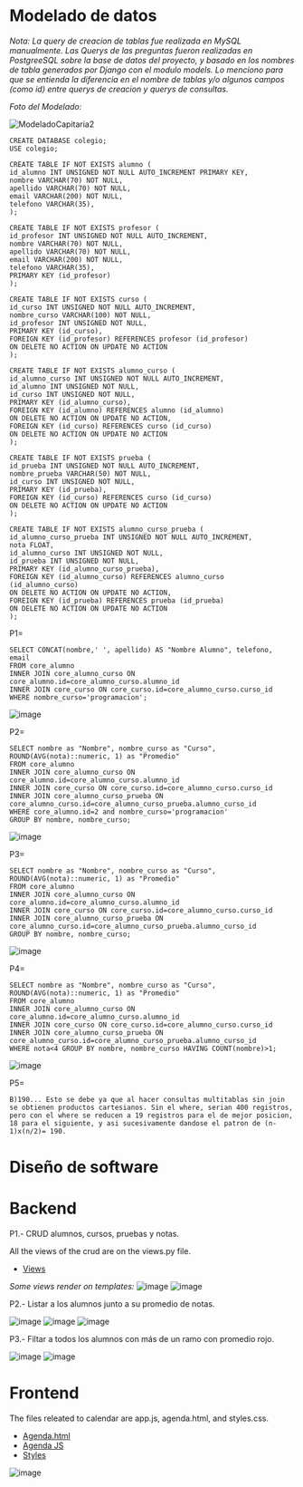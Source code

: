 # Modelado de datos

_Nota: La query de creacion de tablas fue realizada en MySQL manualmente. Las Querys de las preguntas fueron realizadas en PostgreeSQL sobre la base de datos del proyecto, y basado en los nombres de tabla generados por Django con el modulo models. Lo menciono para que se entienda la diferencia en el nombre de tablas y/o algunos campos (como id) entre querys de creacion y querys de consultas._

_Foto del Modelado:_

![ModeladoCapitaria2](https://user-images.githubusercontent.com/52224826/152753561-4e6139bc-a73b-44c7-ae2b-83e409eb9e1d.jpg)

```
CREATE DATABASE colegio;
USE colegio;

CREATE TABLE IF NOT EXISTS alumno (
id_alumno INT UNSIGNED NOT NULL AUTO_INCREMENT PRIMARY KEY,
nombre VARCHAR(70) NOT NULL,
apellido VARCHAR(70) NOT NULL,
email VARCHAR(200) NOT NULL,
telefono VARCHAR(35),
);

CREATE TABLE IF NOT EXISTS profesor (
id_profesor INT UNSIGNED NOT NULL AUTO_INCREMENT,
nombre VARCHAR(70) NOT NULL,
apellido VARCHAR(70) NOT NULL,
email VARCHAR(200) NOT NULL,
telefono VARCHAR(35),
PRIMARY KEY (id_profesor)
);

CREATE TABLE IF NOT EXISTS curso (
id_curso INT UNSIGNED NOT NULL AUTO_INCREMENT,
nombre_curso VARCHAR(100) NOT NULL,
id_profesor INT UNSIGNED NOT NULL,
PRIMARY KEY (id_curso),
FOREIGN KEY (id_profesor) REFERENCES profesor (id_profesor)
ON DELETE NO ACTION ON UPDATE NO ACTION
);

CREATE TABLE IF NOT EXISTS alumno_curso (
id_alumno_curso INT UNSIGNED NOT NULL AUTO_INCREMENT,
id_alumno INT UNSIGNED NOT NULL,
id_curso INT UNSIGNED NOT NULL,
PRIMARY KEY (id_alumno_curso),
FOREIGN KEY (id_alumno) REFERENCES alumno (id_alumno)
ON DELETE NO ACTION ON UPDATE NO ACTION,
FOREIGN KEY (id_curso) REFERENCES curso (id_curso)
ON DELETE NO ACTION ON UPDATE NO ACTION
);

CREATE TABLE IF NOT EXISTS prueba (
id_prueba INT UNSIGNED NOT NULL AUTO_INCREMENT,
nombre_prueba VARCHAR(50) NOT NULL,
id_curso INT UNSIGNED NOT NULL,
PRIMARY KEY (id_prueba),
FOREIGN KEY (id_curso) REFERENCES curso (id_curso)
ON DELETE NO ACTION ON UPDATE NO ACTION
);

CREATE TABLE IF NOT EXISTS alumno_curso_prueba (
id_alumno_curso_prueba INT UNSIGNED NOT NULL AUTO_INCREMENT,
nota FLOAT,
id_alumno_curso INT UNSIGNED NOT NULL,
id_prueba INT UNSIGNED NOT NULL,
PRIMARY KEY (id_alumno_curso_prueba),
FOREIGN KEY (id_alumno_curso) REFERENCES alumno_curso (id_alumno_curso)
ON DELETE NO ACTION ON UPDATE NO ACTION,
FOREIGN KEY (id_prueba) REFERENCES prueba (id_prueba)
ON DELETE NO ACTION ON UPDATE NO ACTION
);
```

P1=

```
SELECT CONCAT(nombre,' ', apellido) AS "Nombre Alumno", telefono, email
FROM core_alumno
INNER JOIN core_alumno_curso ON core_alumno.id=core_alumno_curso.alumno_id
INNER JOIN core_curso ON core_curso.id=core_alumno_curso.curso_id
WHERE nombre_curso='programacion';

```
![image](https://user-images.githubusercontent.com/52224826/152755434-fb0e01d6-91ec-4851-a897-30149a5053de.png)


P2=

```
SELECT nombre as "Nombre", nombre_curso as "Curso", ROUND(AVG(nota)::numeric, 1) as "Promedio"
FROM core_alumno
INNER JOIN core_alumno_curso ON core_alumno.id=core_alumno_curso.alumno_id
INNER JOIN core_curso ON core_curso.id=core_alumno_curso.curso_id
INNER JOIN core_alumno_curso_prueba ON core_alumno_curso.id=core_alumno_curso_prueba.alumno_curso_id
WHERE core_alumno.id=2 and nombre_curso='programacion'
GROUP BY nombre, nombre_curso;
```
![image](https://user-images.githubusercontent.com/52224826/152755825-63588e9b-d8bf-436c-b0bc-e3e2958cf1c4.png)

P3=

```
SELECT nombre as "Nombre", nombre_curso as "Curso", ROUND(AVG(nota)::numeric, 1) as "Promedio"
FROM core_alumno
INNER JOIN core_alumno_curso ON core_alumno.id=core_alumno_curso.alumno_id
INNER JOIN core_curso ON core_curso.id=core_alumno_curso.curso_id
INNER JOIN core_alumno_curso_prueba ON core_alumno_curso.id=core_alumno_curso_prueba.alumno_curso_id
GROUP BY nombre, nombre_curso;
```
![image](https://user-images.githubusercontent.com/52224826/152756006-14e2d9de-29b4-44ce-b7a6-a04055e0365f.png)

P4=

```
SELECT nombre as "Nombre", nombre_curso as "Curso", ROUND(AVG(nota)::numeric, 1) as "Promedio"
FROM core_alumno
INNER JOIN core_alumno_curso ON core_alumno.id=core_alumno_curso.alumno_id
INNER JOIN core_curso ON core_curso.id=core_alumno_curso.curso_id
INNER JOIN core_alumno_curso_prueba ON core_alumno_curso.id=core_alumno_curso_prueba.alumno_curso_id
WHERE nota<4 GROUP BY nombre, nombre_curso HAVING COUNT(nombre)>1;
```
![image](https://user-images.githubusercontent.com/52224826/152756174-4158fd88-e1bf-4895-b8af-3fbd279e74fd.png)

P5=

```
B)190... Esto se debe ya que al hacer consultas multitablas sin join se obtienen productos cartesianos. Sin el where, serian 400 registros, pero con el where se reducen a 19 registros para el de mejor posicion, 18 para el siguiente, y asi sucesivamente dandose el patron de (n-1)x(n/2)= 190.
```

# Diseño de software

# Backend

P1.- CRUD alumnos, cursos, pruebas y notas.

All the views of the crud are on the views.py file.

- [Views](https://github.com/MarceloDeLaBarrera/test-capitaria/blob/develop/core/views.py)

_Some views render on templates:_
![image](https://user-images.githubusercontent.com/52224826/152756588-57078f0e-2e09-4255-a737-f7432ade5dc1.png)
![image](https://user-images.githubusercontent.com/52224826/152756666-25933ea8-881d-4f77-ae6c-bf32bbaf007e.png)



P2.- Listar a los alumnos junto a su promedio de notas.

![image](https://user-images.githubusercontent.com/52224826/152754399-f314a128-5642-44ca-be79-d371f7213e3f.png)
![image](https://user-images.githubusercontent.com/52224826/152769842-49390b18-9865-408b-84cb-7bd235d71787.png)
![image](https://user-images.githubusercontent.com/52224826/152754168-12d57bff-3021-4e54-b652-fdbe3b162c53.png)




P3.- Filtar a todos los alumnos con más de un ramo con promedio rojo.

![image](https://user-images.githubusercontent.com/52224826/152754467-c9b8a1bb-e18d-4bc2-860f-d152700bbe03.png)
![image](https://user-images.githubusercontent.com/52224826/152754044-45ffb2ae-9670-4c97-be48-6157fbf06471.png)

# Frontend

The files releated to calendar are app.js, agenda.html, and styles.css.

- [Agenda.html](https://github.com/MarceloDeLaBarrera/test-capitaria/blob/develop/core/Template/agenda/agenda.html)
- [Agenda JS](https://github.com/MarceloDeLaBarrera/test-capitaria/blob/develop/static/js/app.js)
- [Styles](https://github.com/MarceloDeLaBarrera/test-capitaria/blob/develop/static/css/styles.css)

![image](https://user-images.githubusercontent.com/52224826/152754599-a2800d2c-7ed1-4815-a202-ecba038033eb.png)
